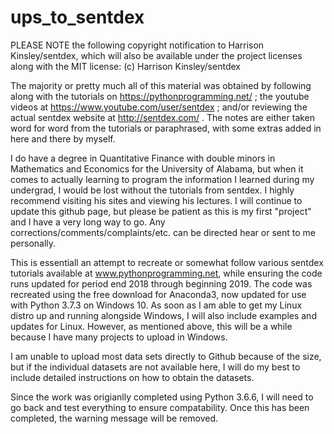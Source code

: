 # ups_to_sentdex

PLEASE NOTE the following copyright notification to Harrison Kinsley/sentdex, which will also be available under the project licenses along with the MIT license: (c) Harrison Kinsley/sentdex

The majority or pretty much all of this material was obtained by following along with the tutorials on https://pythonprogramming.net/ ; the youtube videos at https://www.youtube.com/user/sentdex ; and/or reviewing the actual sentdex website at http://sentdex.com/ .  The notes are either taken word for word from the tutorials or paraphrased, with some extras added in here and there by myself.  

I do have a degree in Quantitative Finance with double minors in Mathematics and Economics for the University of Alabama, but when it comes to actually learning to program the information I learned during my undergrad, I would be lost without the tutorials from sentdex.  I highly recommend visiting his sites and viewing his lectures.  I will continue to update this github page, but please be patient as this is my first "project" and I have a very long way to go.  Any corrections/comments/complaints/etc. can be directed hear or sent to me personally.  

This is essentiall an attempt to recreate or somewhat follow various sentdex tutorials available at www.pythonprogramming.net, while ensuring the code runs updated for period end 2018 through beginning 2019.  The code was recreated using the free download for Anaconda3, now updated for use with Python 3.7.3 on Windows 10. As soon as I am able to get my Linux distro up and running alongside Windows, I will also include examples and updates for Linux.  However, as mentioned above, this will be a while because I have many projects to upload in Windows. 

I am unable to upload most data sets directly to Github because of the size, but if the individual datasets are not available here, I will do my best to include detailed instructions on how to obtain the datasets.

Since the work was origianlly completed using Python 3.6.6, I will need to go back and test everything to ensure compatability.  Once this has been completed, the warning message will be removed. 
